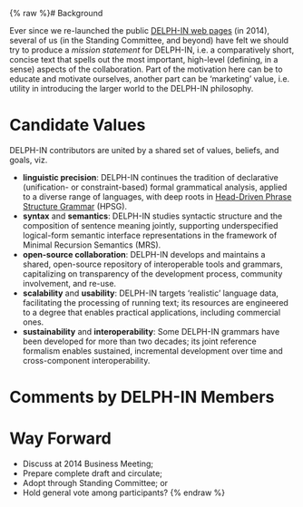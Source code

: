 {% raw %}# Background

Ever since we re-launched the public [DELPH-IN web
pages](http://www.delph-in.net) (in 2014), several of us (in the
Standing Committee, and beyond) have felt we should try to produce a
*mission statement* for DELPH-IN, i.e. a comparatively short, concise
text that spells out the most important, high-level (defining, in a
sense) aspects of the collaboration. Part of the motivation here can be
to educate and motivate ourselves, another part can be ‘marketing’
value, i.e. utility in introducing the larger world to the DELPH-IN
philosophy.

# Candidate Values

DELPH-IN contributors are united by a shared set of values, beliefs, and
goals, viz.

- **linguistic precision**: DELPH-IN continues the tradition of
declarative (unification- or constraint-based) formal grammatical
analysis, applied to a diverse range of languages, with deep roots
in [Head-Driven Phrase Structure Grammar](http://hpsg.stanford.edu)
(HPSG).
- **syntax** and **semantics**: DELPH-IN studies syntactic structure
and the composition of sentence meaning jointly, supporting
underspecified logical-form semantic interface representations in
the framework of Minimal Recursion Semantics (MRS).
- **open-source collaboration**: DELPH-IN develops and maintains a
shared, open-source repository of interoperable tools and grammars,
capitalizing on transparency of the development process, community
involvement, and re-use.
- **scalability** and **usability**: DELPH-IN targets ‘realistic’
language data, facilitating the processing of running text; its
resources are engineered to a degree that enables practical
applications, including commercial ones.
- **sustainability** and **interoperability**: Some DELPH-IN grammars
have been developed for more than two decades; its joint reference
formalism enables sustained, incremental development over time and
cross-component interoperability.

# Comments by DELPH-IN Members

# Way Forward

- Discuss at 2014 Business Meeting;
- Prepare complete draft and circulate;
- Adopt through Standing Committee; or
- Hold general vote among participants?
<update date omitted for speed>{% endraw %}